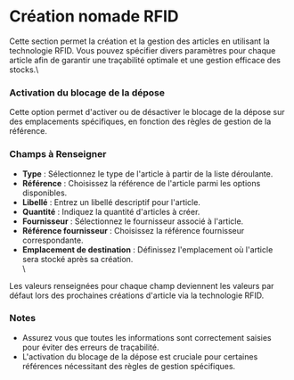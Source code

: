 # Création nomade RFID

Cette section permet la création et la gestion des articles en utilisant la technologie RFID. Vous pouvez spécifier divers paramètres pour chaque article afin de garantir une traçabilité optimale et une gestion efficace des stocks.\


### Activation du blocage de la dépose 

Cette option permet d'activer ou de désactiver le blocage de la dépose sur des emplacements spécifiques, en fonction des règles de gestion de la référence.



### Champs à Renseigner

* **Type** : Sélectionnez le type de l'article à partir de la liste déroulante.
* **Référence** : Choisissez la référence de l'article parmi les options disponibles.
* **Libellé** : Entrez un libellé descriptif pour l'article.
* **Quantité** : Indiquez la quantité d'articles à créer.
* **Fournisseur** : Sélectionnez le fournisseur associé à l'article.
* **Référence fournisseur** : Choisissez la référence fournisseur correspondante.
* **Emplacement de destination** : Définissez l'emplacement où l'article sera stocké après sa création.\
  \


Les valeurs renseignées pour chaque champ deviennent les valeurs par défaut lors des prochaines créations d'article via la technologie RFID.

### Notes

* Assurez vous que toutes les informations sont correctement saisies pour éviter des erreurs de traçabilité.
* L'activation du blocage de la dépose est cruciale pour certaines références nécessitant des règles de gestion spécifiques.

